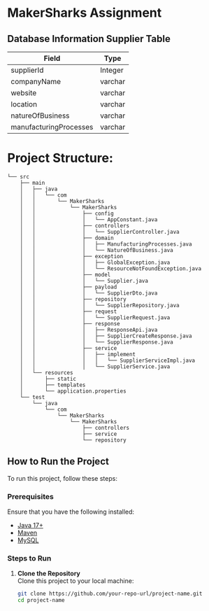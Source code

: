 # MakerSharks Assignment
 
## Database Information Supplier Table

| Field                   | Type    |
|-------------------------|---------|
| supplierId              | Integer |
| companyName             | varchar |
| website                 | varchar |
| location                | varchar |
| natureOfBusiness        | varchar |
| manufacturingProcesses  | varchar |

                                  
# Project Structure:

```
└── src
    ├── main
    │   ├── java
    │   │   └── com
    │   │       └── MakerSharks
    │   │           └── MakerSharks
    │   │               ├── config
    │   │               │   └── AppConstant.java
    │   │               ├── controllers
    │   │               │   └── SupplierController.java
    │   │               ├── domain
    │   │               │   ├── ManufacturingProcesses.java
    │   │               │   └── NatureOfBusiness.java
    │   │               ├── exception
    │   │               │   ├── GlobalException.java
    │   │               │   └── ResourceNotFoundException.java
    │   │               ├── model
    │   │               │   └── Supplier.java
    │   │               ├── payload
    │   │               │   └── SupplierDto.java
    │   │               ├── repository
    │   │               │   └── SupplierRepository.java
    │   │               ├── request
    │   │               │   └── SupplierRequest.java
    │   │               ├── response
    │   │               │   ├── ResponseApi.java
    │   │               │   ├── SupplierCreateResponse.java
    │   │               │   └── SupplierResponse.java
    │   │               ├── service
    │   │               │   ├── implement
    │   │               │   │   └── SupplierServiceImpl.java
    │   │               │   └── SupplierService.java
    │   └── resources
    │       ├── static
    │       ├── templates
    │       └── application.properties
    └── test
        └── java
            └── com
                └── MakerSharks
                    └── MakerSharks
                        ├── controllers
                        ├── service
                        └── repository
```


## How to Run the Project

To run this project, follow these steps:

### Prerequisites

Ensure that you have the following installed:

- [Java 17+](https://www.oracle.com/java/technologies/javase-jdk17-downloads.html)
- [Maven](https://maven.apache.org/download.cgi)
- [MySQL](https://dev.mysql.com/downloads/) 

### Steps to Run

1. **Clone the Repository**  
   Clone this project to your local machine:
   ```bash
   git clone https://github.com/your-repo-url/project-name.git
   cd project-name

